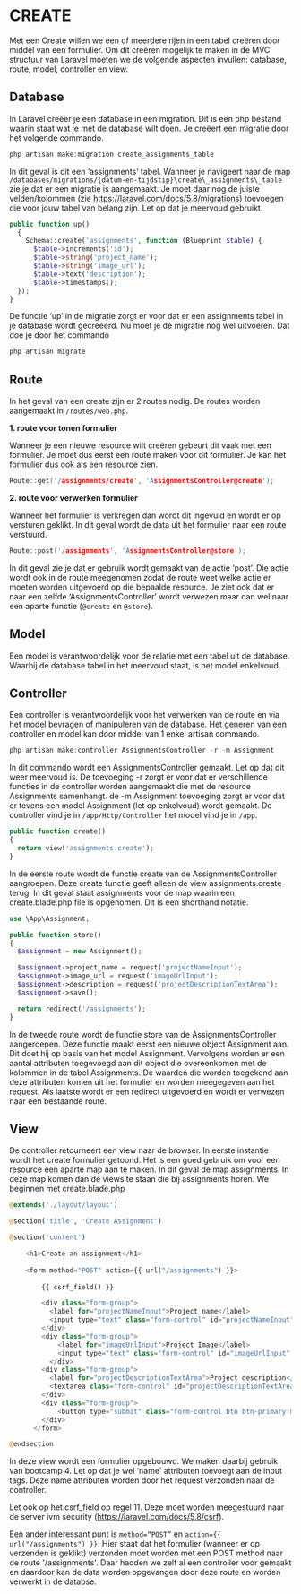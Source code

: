 CREATE
======

Met een Create willen we een of meerdere rijen in een tabel creëren door middel van een formulier. Om dit creëren mogelijk te maken in de MVC structuur van Laravel moeten we de volgende aspecten invullen: database, route, model, controller en view.

Database
--------

In Laravel creëer je een database in een migration. Dit is een php bestand waarin staat wat je met de database wilt doen. Je creëert een migratie door het volgende commando.

```c
php artisan make:migration create_assignments_table
```

In dit geval is dit een ‘assignments’ tabel. Wanneer je navigeert naar de map `/databases/migrations/{datum-en-tijdstip}\create\_assignments\_table` zie je dat er een migratie is aangemaakt. Je moet daar nog de juiste velden/kolommen (zie <https://laravel.com/docs/5.8/migrations>) toevoegen die voor jouw tabel van belang zijn. Let op dat je meervoud gebruikt.

```php
public function up()
  {
    Schema::create('assignments', function (Blueprint $table) {
      $table->increments('id');
      $table->string('project_name');
      $table->string('image_url');
      $table->text('description');
      $table->timestamps();
  });
}
```

De functie ‘up’ in de migratie zorgt er voor dat er een assignments tabel in je database wordt gecreëerd. Nu moet je de migratie nog wel uitvoeren. Dat doe je door het commando

```c
php artisan migrate
```

**Route**
---------

In het geval van een create zijn er 2 routes nodig. De routes worden aangemaakt in `/routes/web.php`.

**1\. route voor tonen formulier**

Wanneer je een nieuwe resource wilt creëren gebeurt dit vaak met een formulier. Je moet dus eerst een route maken voor dit formulier. Je kan het formulier dus ook als een resource zien.

```c
Route::get('/assignments/create', 'AssignmentsController@create');
```

**2\. route voor verwerken formulier**

Wanneer het formulier is verkregen dan wordt dit ingevuld en wordt er op versturen geklikt. In dit geval wordt de data uit het formulier naar een route verstuurd.

```c
Route::post('/assignments', 'AssignmentsController@store');
```

In dit geval zie je dat er gebruik wordt gemaakt van de actie ‘post’. Die actie wordt ook in de route meegenomen zodat de route weet welke actie er moeten worden uitgevoerd op die bepaalde resource. Je ziet ook dat er naar een zelfde ‘AssignmentsController’ wordt verwezen maar dan wel naar een aparte functie (`@create` en `@store`).

Model
-----

Een model is verantwoordelijk voor de relatie met een tabel uit de database. Waarbij de database tabel in het meervoud staat, is het model enkelvoud.

Controller
----------

Een controller is verantwoordelijk voor het verwerken van de route en via het model bevragen of manipuleren van de database. Het generen van een controller en model kan door middel van 1 enkel artisan commando.

```c
php artisan make:controller AssignmentsController -r -m Assignment
```

In dit commando wordt een AssignmentsController gemaakt. Let op dat dit weer meervoud is. De toevoeging -r zorgt er voor dat er verschillende functies in de controller worden aangemaakt die met de resource Assignments samenhangt. de -m Assignment toevoeging zorgt er voor dat er tevens een model Assignment (let op enkelvoud) wordt gemaakt. De controller vind je in `/app/Http/Controller` het model vind je in `/app`.

```php
public function create()
{
  return view('assignments.create');
}
```

In de eerste route wordt de functie create van de AssignmentsController aangroepen. Deze create functie geeft alleen de view assignments.create terug. In dit geval staat assignments voor de map waarin een create.blade.php file is opgenomen. Dit is een shorthand notatie.

```php
use \App\Assignment;

public function store()
{
  $assignment = new Assignment();

  $assignment->project_name = request('projectNameInput');
  $assignment->image_url = request('imageUrlInput');
  $assignment->description = request('projectDescriptionTextArea');
  $assignment->save();

  return redirect('/assignments');
}
```

In de tweede route wordt de functie store van de AssignmentsController aangeroepen. Deze functie maakt eerst een nieuwe object Assignment aan. Dit doet hij op basis van het model Assignment. Vervolgens worden er een aantal attributen toegevoegd aan dit object die overeenkomen met de kolommen in de tabel Assignments. De waarden die worden toegekend aan deze attributen komen uit het formulier en worden meegegeven aan het request. Als laatste wordt er een redirect uitgevoerd en wordt er verwezen naar een bestaande route.

View
----

De controller retourneert een view naar de browser. In eerste instantie wordt het create formulier getoond. Het is een goed gebruik om voor een resource een aparte map aan te maken. In dit geval de map assignments. In deze map komen dan de views te staan die bij assignments horen. We beginnen met create.blade.php

```php
@extends('./layout/layout')

@section('title', 'Create Assignment')

@section('content')

    <h1>Create an assignment</h1>
    
    <form method="POST" action={{ url("/assignments") }}>
        
        {{ csrf_field() }}

        <div class="form-group">
          <label for="projectNameInput">Project name</label>
          <input type="text" class="form-control" id="projectNameInput" name="projectNameInput" placeholder="insert your project name">
        </div>
        <div class="form-group">
            <label for="imageUrlInput">Project Image</label>
            <input type="text" class="form-control" id="imageUrlInput" name="imageUrlInput" placeholder="insert your project image url">
          </div>
        <div class="form-group">
          <label for="projectDescriptionTextArea">Project description</label>
          <textarea class="form-control" id="projectDescriptionTextArea" name="projectDescriptionTextArea" rows="4"></textarea>
        </div>
        <div class="form-group">
            <button type="submit" class="form-control btn btn-primary mb-2">Submit</button>
        </div>
      </form>

@endsection
```

In deze view wordt een formulier opgebouwd. We maken daarbij gebruik van bootcamp 4\. Let op dat je wel ‘name' attributen toevoegt aan de input tags. Deze name attributen worden door het request verzonden naar de controller.

Let ook op het csrf\_field op regel 11\. Deze moet worden meegestuurd naar de server ivm security (<https://laravel.com/docs/5.8/csrf>).

Een ander interessant punt is `method=“POST”` en `action={{ url("/assignments") }}`. Hier staat dat het formulier (wanneer er op verzenden is geklikt) verzonden moet worden met een POST method naar de route '/assignments'. Daar hadden we zelf al een controller voor gemaakt en daardoor kan de data worden opgevangen door deze route en worden verwerkt in de databse.
